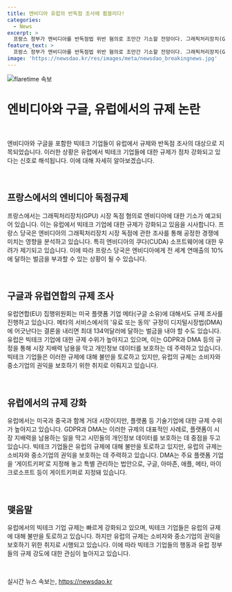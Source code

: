 ```yaml
---
title: 엔비디아 유럽의 반독점 조사에 휩쓸리다!
categories:
  - News
excerpt: >
  프랑스 정부가 엔비디아를 반독점법 위반 혐의로 조만간 기소할 전망이다. 그래픽처리장치(GPU) 시장 독점 혐의로 엔비디아에 대한 기소를 준비하고 있으며, 이로 인해 지난해 현지 엔비디아 사무실을 압수수색했던 프랑스 당국은 공정한 경쟁에 미치는 영향을 조사했다. 유럽연합(EU) 집행위원회도 미국 플랫폼 기업 메타와 관련하여 규정 위반 여부를 조사 중이며, 빅테크 기업에 대한 규제의 칼날은 유독 매서워지고 있다. 2018년 발효된 GDPR과 2022년 제정된 DMA 등 플랫폼이 시장 지배력을 무기 삼아 권익을 침해하는 일을 막고, 시민들의 개인정보 데이터도 보호하는 취지의 법률들이 주목받고 있다. EU는 메타의 해명을 듣는 절차를 거쳐 제재 수위를 최종 결정할 방침이며, 현재 갤럭시 S24 시리즈에 구글의 생성형AI 모델 내장 등 유럽과 관련된 빅테크 기업들의 독과점 조사도 진행 중이다.
feature_text: >
  프랑스 정부가 엔비디아를 반독점법 위반 혐의로 조만간 기소할 전망이다. 그래픽처리장치(GPU) 시장 독점 혐의로 엔비디아에 대한 기소를 준비하고 있으며, 이로 인해 지난해 현지 엔비디아 사무실을 압수수색했던 프랑스 당국은 공정한 경쟁에 미치는 영향을 조사했다. 유럽연합(EU) 집행위원회도 미국 플랫폼 기업 메타와 관련하여 규정 위반 여부를 조사 중이며, 빅테크 기업에 대한 규제의 칼날은 유독 매서워지고 있다. 2018년 발효된 GDPR과 2022년 제정된 DMA 등 플랫폼이 시장 지배력을 무기 삼아 권익을 침해하는 일을 막고, 시민들의 개인정보 데이터도 보호하는 취지의 법률들이 주목받고 있다. EU는 메타의 해명을 듣는 절차를 거쳐 제재 수위를 최종 결정할 방침이며, 현재 갤럭시 S24 시리즈에 구글의 생성형AI 모델 내장 등 유럽과 관련된 빅테크 기업들의 독과점 조사도 진행 중이다.
image: 'https://newsdao.kr/res/images/meta/newsdao_breakingnews.jpg'
---
```


<p><img src="https://newsdao.kr/res/images/meta/newsdao_breakingnews.jpg" alt="flaretime 속보" /></p>

<h1>엔비디아와 구글, 유럽에서의 규제 논란</h1>

<p data-ke-size="size16">&nbsp;</p>

<p>엔비디아와 구글을 포함한 빅테크 기업들이 유럽에서 규제와 반독점 조사의 대상으로 지목되었습니다. 이러한 상황은 유럽에서 빅테크 기업들에 대한 규제가 점차 강화되고 있다는 신호로 해석됩니다. 이에 대해 자세히 알아보겠습니다.</p>

<p data-ke-size="size16">&nbsp;</p>

<h2 data-ke-size="size26">프랑스에서의 엔비디아 독점규제</h2>

<p>프랑스에서는 그래픽처리장치(GPU) 시장 독점 혐의로 엔비디아에 대한 기소가 예고되어 있습니다. 이는 유럽에서 빅테크 기업에 대한 규제가 강화되고 있음을 시사합니다. 프랑스 당국은 엔비디아의 그래픽처리장치 시장 독점에 관한 조사를 통해 공정한 경쟁에 미치는 영향을 분석하고 있습니다. 특히 엔비디아의 쿠다(CUDA) 소프트웨어에 대한 우려가 제기되고 있습니다. 이에 따라 프랑스 당국은 엔비디아에게 전 세계 연매출의 10%에 달하는 벌금을 부과할 수 있는 상황이 될 수 있습니다.</p>

<p data-ke-size="size16">&nbsp;</p>

<h2 data-ke-size="size26">구글과 유럽연합의 규제 조사</h2>

<p>유럽연합(EU) 집행위원회는 미국 플랫폼 기업 메타(구글 소유)에 대해서도 규제 조사를 진행하고 있습니다. 메타의 서비스에서의 '유료 또는 동의' 규정이 디지털시장법(DMA)에 어긋난다는 결론을 내리면 최대 134억달러에 달하는 벌금을 내야 할 수도 있습니다. 유럽은 빅테크 기업에 대한 규제 수위가 높아지고 있으며, 이는 GDPR과 DMA 등의 규정을 통해 시장 지배력 남용을 막고 개인정보 데이터를 보호하는 데 주력하고 있습니다. 빅테크 기업들은 이러한 규제에 대해 불만을 토로하고 있지만, 유럽의 규제는 소비자와 중소기업의 권익을 보호하기 위한 취지로 이뤄지고 있습니다.</p>

<p data-ke-size="size16">&nbsp;</p>

<h2 data-ke-size="size26">유럽에서의 규제 강화</h2>

<p>유럽에서는 미국과 중국과 함께 거대 시장이지만, 플랫폼 등 기술기업에 대한 규제 수위가 높아지고 있습니다. GDPR과 DMA는 이러한 규제의 대표적인 사례로, 플랫폼이 시장 지배력을 남용하는 일을 막고 시민들의 개인정보 데이터를 보호하는 데 중점을 두고 있습니다. 빅테크 기업들은 유럽의 규제에 대해 불만을 토로하고 있지만, 유럽의 규제는 소비자와 중소기업의 권익을 보호하는 데 주력하고 있습니다. DMA는 주요 플랫폼 기업을 ‘게이트키퍼’로 지정해 놓고 특별 관리하는 법안으로, 구글, 아마존, 애플, 메타, 마이크로소프트 등이 게이트키퍼로 지정돼 있습니다.</p>

<p data-ke-size="size16">&nbsp;</p>

<h2 data-ke-size="size26">맺음말</h2>

<p>유럽에서의 빅테크 기업 규제는 빠르게 강화되고 있으며, 빅테크 기업들은 유럽의 규제에 대해 불만을 토로하고 있습니다. 하지만 유럽의 규제는 소비자와 중소기업의 권익을 보호하기 위한 취지로 시행되고 있습니다. 이에 따라 빅테크 기업들의 행동과 유럽 정부들의 규제 강도에 대한 관심이 높아지고 있습니다.</p>

<p data-ke-size="size16">&nbsp;</p>
실시간 뉴스 속보는, <a href="https://newsdao.kr" rel="dofollow">https://newsdao.kr</a>


